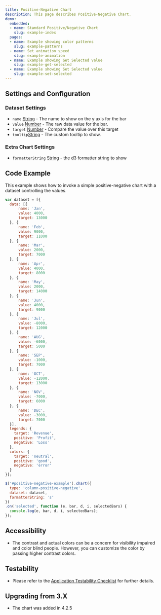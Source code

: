 ```yaml
---
title: Positive-Negative Chart
description: This page describes Positive-Negative Chart.
demo:
  embedded:
  - name: Standard Positive/Negative Chart
    slug: example-index
  pages:
  - name: Example showing color patterns
    slug: example-patterns
  - name: Set animation speed
    slug: example-animation
  - name: Example showing Get Selected value
    slug: example-get-selected
  - name: Example showing Set Selected value
    slug: example-set-selected
---
```


## Settings and Configuration

### Dataset Settings

- `name` [String](https://developer.mozilla.org/en-US/docs/Web/JavaScript/Reference/Global_Objects/String) - The name to show on the y axis for the bar
- `value` [Number](https://developer.mozilla.org/en-US/docs/Web/JavaScript/Reference/Global_Objects/Number) - The raw data value for the bar.
- `target` [Number](https://developer.mozilla.org/en-US/docs/Web/JavaScript/Reference/Global_Objects/Number) - Compare the value over this target
- `tooltip`[String](https://developer.mozilla.org/en-US/docs/Web/JavaScript/Reference/Global_Objects/String)  - The custom tooltip to show.

### Extra Chart Settings

- `formatterString` [String](https://developer.mozilla.org/en-US/docs/Web/JavaScript/Reference/Global_Objects/String) - the d3 formatter string to show

## Code Example

This example shows how to invoke a simple positive-negative chart with a dataset controlling the values.

```javascript
var dataset = [{
  data: [{
      name: 'Jan',
      value: 4000,
      target: 13000
  }, {
      name: 'Feb',
      value: 9000,
      target: 11000
  }, {
      name: 'Mar',
      value: 2000,
      target: 7000
  }, {
      name: 'Apr',
      value: 4000,
      target: 8000
  }, {
      name: 'May',
      value: 2000,
      target: 14000
  }, {
      name: 'Jun',
      value: 4000,
      target: 9000
  }, {
      name: 'Jul',
      value: -8000,
      target: 12000
  }, {
      name: 'AUG',
      value: -6000,
      target: 5000
  }, {
      name: 'SEP',
      value: -1000,
      target: 7000
  }, {
      name: 'OCT',
      value: -12000,
      target: 13000
  }, {
      name: 'NOV',
      value: -7000,
      target: 6000
  }, {
      name: 'DEC',
      value: -3000,
      target: 7000
  }],
  legends: {
    target: 'Revenue',
    positive: 'Profit',
    negative: 'Loss'
  },
  colors: {
    target: 'neutral',
    positive: 'good',
    negative: 'error'
  }
}];

$('#positive-negative-example').chart({
  type: 'column-positive-negative',
  dataset: dataset,
  formatterString: 's'
})
.on('selected', function (e, bar, d, i, selectedBars) {
  console.log(e, bar, d, i, selectedBars);
});

```

## Accessibility

- The contrast and actual colors can be a concern for visibility impaired and color blind people. However, you can customize the color by passing higher contrast colors.

## Testability

- Please refer to the [Application Testability Checklist](https://design.infor.com/resources/application-testability-checklist) for further details.

## Upgrading from 3.X

- The chart was added in 4.2.5
